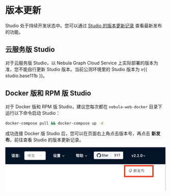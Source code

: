 # 版本更新

Studio 处于持续开发状态中。您可以通过 [Studio 的版本更新记录](https://github.com/vesoft-inc/nebula-web-docker/blob/master/docs/CHANGELOG-zh.md "点击前往 GitHub") 查看最新发布的功能。

## 云服务版 Studio

对于云服务版 Studio，以 Nebula Graph Cloud Service 上实际部署的版本为准，您不能自行更新 Studio 版本。当前公测环境里的 Studio 版本为 v{{ studio.base111b }}。

## Docker 版和 RPM 版 Studio

对于 Docker 版和 RPM 版 Studio，建议您每次都在 `nebula-web-docker` 目录下运行以下命令启动 Studio：

  ```bash
  docker-compose pull && docker-compose up -d
  ```

成功连接 Docker 版 Studio 后，您可以在页面右上角点击版本号，再点击 **新发布**，前往查看 Studio 的版本更新记录。

![在页面右上角点击版本号，并在弹出菜单里点击“新发布”](../figs/st-ug-014-1.png "查看 Studio 版本更新记录")
